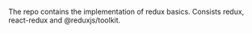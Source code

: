 The repo contains the implementation of redux basics. Consists redux, react-redux and @reduxjs/toolkit.
